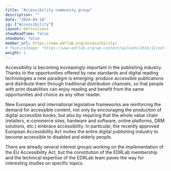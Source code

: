 ```yaml
---
title: "Accessibility community group"
description: ""
date: "2024-04-10"
ig: ["Accessibility"]
layout: definitions
showReadTime: false
showDate: false
member_url: https://www.edrlab.org/accessibility/
# featureImage: "https://www.edrlab.org/wp-content/uploads/2016/12/edrlab_mea_accessibilite.png"
weight: 1
---
```


Accessibility is becoming increasingly important in the publishing industry. Thanks to the opportunities offered by new standards and digital reading technologies a new paradigm is emerging: produce accessible publications and distribute them through traditional distribution channels, so that people with print disabilities can enjoy reading and benefit from the same opportunities and choice as any other reader.

New European and international legislative frameworks are reinforcing the demand for accessible content, not only by encouraging the production of digital accessible books, but also by requiring that the whole value chain (retailers, e-commerce sites, hardware and software, online platforms, DRM solutions, etc.) embrace accessibility. In particular, the recently approved European Accessibility Act invites the entire digital publishing industry to become accessible to disabled and elderly people.

There are already several interest groups working on the implementation of the EU Accessibility Act, but the constitution of the EDRLab membership and the technical expertise of the EDRLab team paves the way for interesting studies on specific topics.
